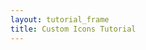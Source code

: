 ```yaml
---
layout: tutorial_frame
title: Custom Icons Tutorial
---
```

<script>
	var map = L.map('map').setView([51.5, -0.09], 13);

	L.tileLayer('https://{s}.tile.openstreetmap.org/{z}/{x}/{y}.png', {
		attribution: '&copy; <a href="https://www.openstreetmap.org/copyright">OpenStreetMap</a> contributors'
	}).addTo(map);

	var LeafIcon = L.Icon.extend({
		options: {
			shadowUrl: 'leaf-shadow.png',
			iconSize:     [38, 95],
			shadowSize:   [50, 64],
			iconAnchor:   [22, 94],
			shadowAnchor: [4, 62],
			popupAnchor:  [-3, -76]
		}
	});

	var greenIcon = new LeafIcon({iconUrl: 'leaf-green.png'}),
		redIcon = new LeafIcon({iconUrl: 'leaf-red.png'}),
		orangeIcon = new LeafIcon({iconUrl: 'leaf-orange.png'});

	L.marker([51.5, -0.09], {icon: greenIcon}).bindPopup("I am a green leaf.").addTo(map);
	L.marker([51.495, -0.083], {icon: redIcon}).bindPopup("I am a red leaf.").addTo(map);
	L.marker([51.49, -0.1], {icon: orangeIcon}).bindPopup("I am an orange leaf.").addTo(map);

</script>
